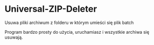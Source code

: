# Universal-ZIP-Deleter
Usuwa pliki archiwum z folderu w którym umieści się plik batch


Program bardzo prosty do użycia, uruchamiasz i wszystkie archiwa się usuwają.
